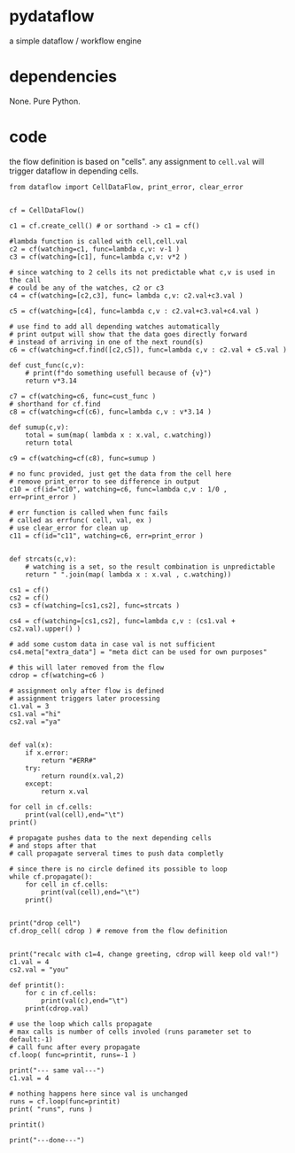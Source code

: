 
# pydataflow

a simple dataflow / workflow engine

# dependencies

None. Pure Python.

# code

the flow definition is based on "cells".
any assignment to `cell.val` will trigger dataflow in depending cells.


    from dataflow import CellDataFlow, print_error, clear_error


    cf = CellDataFlow()

    c1 = cf.create_cell() # or sorthand -> c1 = cf()

    #lambda function is called with cell,cell.val
    c2 = cf(watching=c1, func=lambda c,v: v-1 )
    c3 = cf(watching=[c1], func=lambda c,v: v*2 )

    # since watching to 2 cells its not predictable what c,v is used in the call
    # could be any of the watches, c2 or c3
    c4 = cf(watching=[c2,c3], func= lambda c,v: c2.val+c3.val )

    c5 = cf(watching=[c4], func=lambda c,v : c2.val+c3.val+c4.val )

    # use find to add all depending watches automatically
    # print output will show that the data goes directly forward
    # instead of arriving in one of the next round(s)
    c6 = cf(watching=cf.find([c2,c5]), func=lambda c,v : c2.val + c5.val )

    def cust_func(c,v):
        # print(f"do something usefull because of {v}")
        return v*3.14

    c7 = cf(watching=c6, func=cust_func )
    # shorthand for cf.find
    c8 = cf(watching=cf(c6), func=lambda c,v : v*3.14 )

    def sumup(c,v):
        total = sum(map( lambda x : x.val, c.watching))
        return total

    c9 = cf(watching=cf(c8), func=sumup )

    # no func provided, just get the data from the cell here
    # remove print_error to see difference in output
    c10 = cf(id="c10", watching=c6, func=lambda c,v : 1/0 , err=print_error )
 
    # err function is called when func fails
    # called as errfunc( cell, val, ex )
    # use clear_error for clean up
    c11 = cf(id="c11", watching=c6, err=print_error )


    def strcats(c,v):
        # watching is a set, so the result combination is unpredictable
        return " ".join(map( lambda x : x.val , c.watching))
        
    cs1 = cf()
    cs2 = cf()
    cs3 = cf(watching=[cs1,cs2], func=strcats )

    cs4 = cf(watching=[cs1,cs2], func=lambda c,v : (cs1.val + cs2.val).upper() )

    # add some custom data in case val is not sufficient
    cs4.meta["extra_data"] = "meta dict can be used for own purposes"

    # this will later removed from the flow
    cdrop = cf(watching=c6 )

    # assignment only after flow is defined
    # assignment triggers later processing
    c1.val = 3
    cs1.val ="hi"
    cs2.val ="ya"


    def val(x):
        if x.error:
            return "#ERR#"
        try:
            return round(x.val,2)
        except:
            return x.val

    for cell in cf.cells:
        print(val(cell),end="\t")
    print()

    # propagate pushes data to the next depending cells
    # and stops after that
    # call propagate serveral times to push data completly

    # since there is no circle defined its possible to loop
    while cf.propagate():
        for cell in cf.cells:
            print(val(cell),end="\t")
        print()


    print("drop cell")
    cf.drop_cell( cdrop ) # remove from the flow definition


    print("recalc with c1=4, change greeting, cdrop will keep old val!")
    c1.val = 4
    cs2.val = "you"

    def printit():
        for c in cf.cells:
            print(val(c),end="\t")
        print(cdrop.val)

    # use the loop which calls propagate 
    # max calls is number of cells involed (runs parameter set to default:-1)
    # call func after every propagate
    cf.loop( func=printit, runs=-1 )

    print("--- same val---")
    c1.val = 4

    # nothing happens here since val is unchanged
    runs = cf.loop(func=printit)
    print( "runs", runs )

    printit()

    print("---done---")


